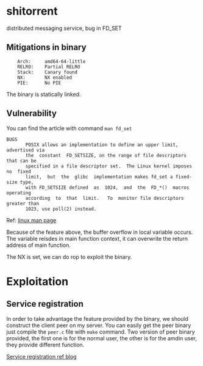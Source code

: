 # shitorrent

distributed messaging service, bug in FD_SET


## Mitigations in binary
```
    Arch:     amd64-64-little
    RELRO:    Partial RELRO
    Stack:    Canary found
    NX:       NX enabled
    PIE:      No PIE
```
The binary is statically linked.

## Vulnerability

You can find the article with command `man fd_set`

```
BUGS
       POSIX allows an implementation to define an upper limit, advertised via
       the  constant  FD_SETSIZE, on the range of file descriptors that can be
       specified in a file descriptor set.  The Linux kernel imposes no  fixed
       limit,  but  the  glibc  implementation makes fd_set a fixed-size type,
       with FD_SETSIZE defined  as  1024,  and  the  FD_*()  macros  operating
       according  to  that  limit.   To  monitor file descriptors greater than
       1023, use poll(2) instead.

```
Ref: [linux man page](http://man7.org/linux/man-pages/man2/select.2.html)    

Because of the feature above, the buffer overflow in local variable occurs.
The variable reisdes in main function context, it can overwrite the return address of main function.

The NX is set, we can do rop to exploit the binary.

# Exploitation

## Service registration
In order to take advantage the feature provided by the binary, we should construct the client peer on my server. You can easily get the peer binary just compile the `peer.c` file with `make` command. Two version of peer binary provided, the first one is for the normal user, the other is for the amdin user, they provide different function.

[Service registration ref blog](https://nasanx2001.tistory.com/entry/%EC%9A%B0%EB%B6%84%ED%88%AC-1804-%EC%9E%90%EB%8F%99%EC%8B%A4%ED%96%89-%EC%84%9C%EB%B9%84%EC%8A%A4%EB%93%B1%EB%A1%9D)    
